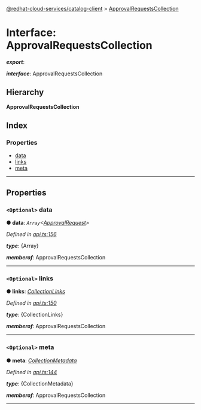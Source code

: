 [@redhat-cloud-services/catalog-client](../README.md) > [ApprovalRequestsCollection](../interfaces/approvalrequestscollection.md)

# Interface: ApprovalRequestsCollection

*__export__*: 

*__interface__*: ApprovalRequestsCollection

## Hierarchy

**ApprovalRequestsCollection**

## Index

### Properties

* [data](approvalrequestscollection.md#data)
* [links](approvalrequestscollection.md#links)
* [meta](approvalrequestscollection.md#meta)

---

## Properties

<a id="data"></a>

### `<Optional>` data

**● data**: *`Array`<[ApprovalRequest](../modules/approvalrequest.md)>*

*Defined in [api.ts:156](https://github.com/RedHatInsights/javascript-clients/blob/master/packages/catalog/api.ts#L156)*

*__type__*: {Array}

*__memberof__*: ApprovalRequestsCollection

___
<a id="links"></a>

### `<Optional>` links

**● links**: *[CollectionLinks](collectionlinks.md)*

*Defined in [api.ts:150](https://github.com/RedHatInsights/javascript-clients/blob/master/packages/catalog/api.ts#L150)*

*__type__*: {CollectionLinks}

*__memberof__*: ApprovalRequestsCollection

___
<a id="meta"></a>

### `<Optional>` meta

**● meta**: *[CollectionMetadata](collectionmetadata.md)*

*Defined in [api.ts:144](https://github.com/RedHatInsights/javascript-clients/blob/master/packages/catalog/api.ts#L144)*

*__type__*: {CollectionMetadata}

*__memberof__*: ApprovalRequestsCollection

___

